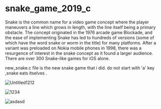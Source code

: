 # snake_game_2019_c

  Snake is the common name for a video game concept where the player maneuvers a line which grows in length, with the line itself being a primary obstacle. The concept originated in the 1976 arcade game Blockade, and the ease of implementing Snake has led to hundreds of versions (some of which have the word snake or worm in the title) for many platforms. After a variant was preloaded on Nokia mobile phones in 1998, there was a resurgence of interest in the snake concept as it found a larger audience. There are over 300 Snake-like games for iOS alone.

new_snake.c file is the new snake game that i did.
do not start with 'a' key ,snake eats itselves .


![Untitled1212](https://user-images.githubusercontent.com/58360416/102596293-06982c00-412a-11eb-9c39-1f776f6cadf9.png)



![1234](https://user-images.githubusercontent.com/58360416/102597425-b02bed00-412b-11eb-8711-50ed4a6202ba.png)



![asdasd](https://user-images.githubusercontent.com/58360416/102597085-2a0fa680-412b-11eb-8288-76df780be168.png)

